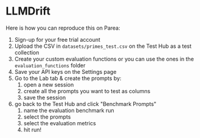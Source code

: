 # LLMDrift

Here is how you can reproduce this on Parea:

1. Sign-up for your free trial account
2. Upload the CSV in `datasets/primes_test.csv` on the Test Hub as a test collection
3. Create your custom evaluation functions or you can use the ones in the `evaluation_functions` folder
4. Save your API keys on the Settings page
5. Go to the Lab tab & create the prompts by:
   1. open a new session
   2. create all the prompts you want to test as columns
   3. save the session
6. go back to the Test Hub and click "Benchmark Prompts"
   1. name the evaluation benchmark run
   2. select the prompts
   3. select the evaluation metrics
   4. hit run!
